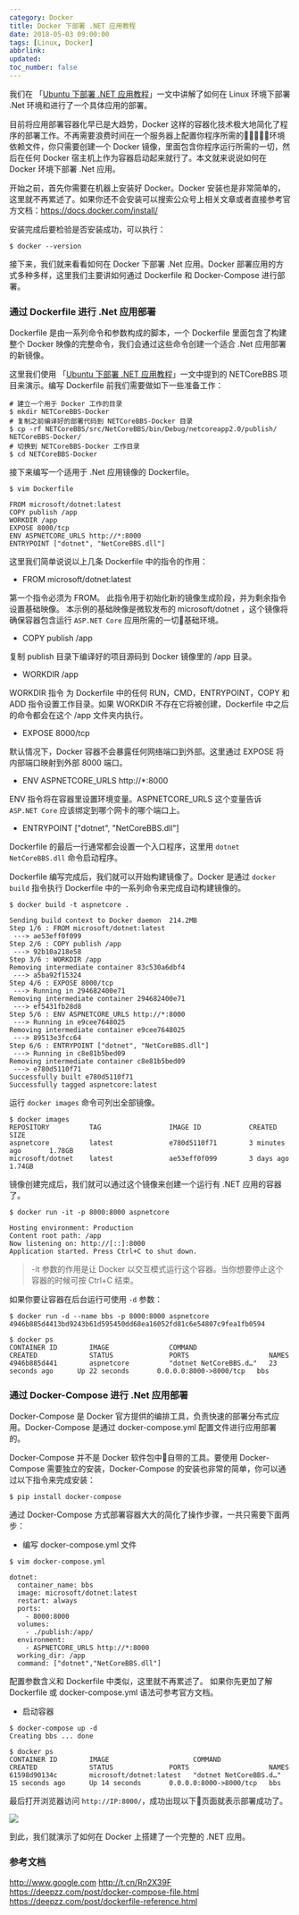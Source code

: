 ```yaml
---
category: Docker
title: Docker 下部署 .NET 应用教程
date: 2018-05-03 09:00:00
tags: [Linux, Docker]
abbrlink:
updated:
toc_number: false
---
```


我们在 「[Ubuntu 下部署 .NET 应用教程](https://www.hi-linux.com/posts/60756.html)」一文中讲解了如何在 Linux 环境下部署 .Net 环境和进行了一个具体应用的部署。

目前将应用部署容器化早已是大趋势，Docker 这样的容器化技术极大地简化了程序的部署工作。不再需要浪费时间在一个服务器上配置你程序所需的环境依赖文件，你只需要创建一个 Docker 镜像，里面包含你程序运行所需的一切，然后在任何 Docker 宿主机上作为容器启动起来就行了。本文就来说说如何在 Docker 环境下部署 .Net 应用。

开始之前，首先你需要在机器上安装好 Docker。Docker 安装也是非常简单的，这里就不再累述了。如果你还不会安装可以搜索公众号上相关文章或者直接参考官方文档：https://docs.docker.com/install/

安装完成后要检验是否安装成功，可以执行：

```
$ docker --version
```

接下来，我们就来看看如何在 Docker 下部署 .Net 应用。Docker 部署应用的方式多种多样，这里我们主要讲如何通过 Dockerfile 和 Docker-Compose 进行部署。

<!-- more -->

###  通过 Dockerfile 进行 .Net 应用部署

Dockerfile 是由一系列命令和参数构成的脚本，一个 Dockerfile 里面包含了构建整个 Docker 映像的完整命令，我们会通过这些命令创建一个适合 .Net 应用部署的新镜像。

这里我们使用 「[Ubuntu 下部署 .NET 应用教程](https://www.hi-linux.com/posts/60756.html)」一文中提到的 NETCoreBBS 项目来演示。编写 Dockerfile 前我们需要做如下一些准备工作：

```
# 建立一个用于 Docker 工作的目录
$ mkdir NETCoreBBS-Docker
# 复制之前编译好的部署代码到 NETCoreBBS-Docker 目录
$ cp -rf NETCoreBBS/src/NetCoreBBS/bin/Debug/netcoreapp2.0/publish/ NETCoreBBS-Docker/
# 切换到 NETCoreBBS-Docker 工作目录
$ cd NETCoreBBS-Docker
```

接下来编写一个适用于 .Net 应用镜像的 Dockerfile。

```
$ vim Dockerfile

FROM microsoft/dotnet:latest
COPY publish /app
WORKDIR /app
EXPOSE 8000/tcp
ENV ASPNETCORE_URLS http://*:8000
ENTRYPOINT ["dotnet", "NetCoreBBS.dll"]
```

这里我们简单说说以上几条 Dockerfile 中的指令的作用：

- FROM microsoft/dotnet:latest

第一个指令必须为 FROM。 此指令用于初始化新的镜像生成阶段，并为剩余指令设置基础映像。 本示例的基础映像是微软发布的 microsoft/dotnet ，这个镜像将确保容器包含运行 `ASP.NET Core` 应用所需的一切基础环境。

- COPY publish /app

复制 publish 目录下编译好的项目源码到 Docker 镜像里的 /app 目录。

- WORKDIR /app

WORKDIR 指令 为 Dockerfile 中的任何 RUN，CMD，ENTRYPOINT，COPY 和 ADD 指令设置工作目录。如果 WORKDIR 不存在它将被创建，Dockerfile 中之后的命令都会在这个 /app 文件夹内执行。

- EXPOSE 8000/tcp

默认情况下，Docker 容器不会暴露任何网络端口到外部。这里通过 EXPOSE 将内部端口映射到外部 8000 端口。

- ENV ASPNETCORE_URLS http://*:8000

ENV 指令将在容器里设置环境变量。ASPNETCORE_URLS 这个变量告诉 `ASP.NET Core` 应该绑定到哪个网卡的哪个端口上。

- ENTRYPOINT ["dotnet", "NetCoreBBS.dll"]

Dockerfile 的最后一行通常都会设置一个入口程序，这里用 `dotnet NetCoreBBS.dll` 命令启动程序。

Dockerfile 编写完成后，我们就可以开始构建镜像了。Docker 是通过 `docker build` 指令执行 Dockerfile 中的一系列命令来完成自动构建镜像的。

```
$ docker build -t aspnetcore .

Sending build context to Docker daemon  214.2MB
Step 1/6 : FROM microsoft/dotnet:latest
 ---> ae53eff0f099
Step 2/6 : COPY publish /app
 ---> 92b10a218e58
Step 3/6 : WORKDIR /app
Removing intermediate container 83c530a6dbf4
 ---> a5ba92f15324
Step 4/6 : EXPOSE 8000/tcp
 ---> Running in 294682400e71
Removing intermediate container 294682400e71
 ---> ef5431fb28d8
Step 5/6 : ENV ASPNETCORE_URLS http://*:8000
 ---> Running in e9cee7648025
Removing intermediate container e9cee7648025
 ---> 89513e3fcc64
Step 6/6 : ENTRYPOINT ["dotnet", "NetCoreBBS.dll"]
 ---> Running in c8e81b5bed09
Removing intermediate container c8e81b5bed09
 ---> e780d5110f71
Successfully built e780d5110f71
Successfully tagged aspnetcore:latest
```

运行 `docker images` 命令可列出全部镜像。

```
$ docker images
REPOSITORY          TAG                 IMAGE ID            CREATED             SIZE
aspnetcore          latest              e780d5110f71        3 minutes ago       1.78GB
microsoft/dotnet    latest              ae53eff0f099        3 days ago          1.74GB
```

镜像创建完成后，我们就可以通过这个镜像来创建一个运行有 .NET 应用的容器了。

```
$ docker run -it -p 8000:8000 aspnetcore

Hosting environment: Production
Content root path: /app
Now listening on: http://[::]:8000
Application started. Press Ctrl+C to shut down.
```

> -it 参数的作用是让 Docker 以交互模式运行这个容器。当你想要停止这个容器的时候可按 Ctrl+C 结束。


如果你要让容器在后台运行可使用 `-d` 参数：

```
$ docker run -d --name bbs -p 8000:8000 aspnetcore
4946b885d4413bd9243b61d595450dd68ea16052fd81c6e54807c9fea1fb0594

$ docker ps
CONTAINER ID        IMAGE               COMMAND                  CREATED             STATUS              PORTS                    NAMES
4946b885d441        aspnetcore          "dotnet NetCoreBBS.d…"   23 seconds ago      Up 22 seconds       0.0.0.0:8000->8000/tcp   bbs
```

###  通过 Docker-Compose 进行 .Net 应用部署

Docker-Compose 是 Docker 官方提供的编排工具，负责快速的部署分布式应用。Docker-Compose 是通过 docker-compose.yml 配置文件进行应用部署的。

Docker-Compose 并不是 Docker 软件包中自带的工具。要使用 Docker-Compose 需要独立的安装，Docker-Compose 的安装也非常的简单，你可以通过以下指令来完成安装：

```
$ pip install docker-compose
```

通过 Docker-Compose 方式部署容器大大的简化了操作步骤，一共只需要下面两步：

- 编写 docker-compose.yml 文件

```
$ vim docker-compose.yml

dotnet:
  container_name: bbs
  image: microsoft/dotnet:latest
  restart: always
  ports:
    - 8000:8000
  volumes:
    - ./publish:/app/
  environment:
    - ASPNETCORE_URLS http://*:8000
  working_dir: /app
  command: ["dotnet","NetCoreBBS.dll"]
```

配置参数含义和 Dockerfile 中类似，这里就不再累述了。 如果你先更加了解 Dockerfile 或 docker-compose.yml 语法可参考官方文档。

- 启动容器

```
$ docker-compose up -d
Creating bbs ... done

$ docker ps
CONTAINER ID        IMAGE                     COMMAND                  CREATED             STATUS              PORTS                    NAMES
61598d90134c        microsoft/dotnet:latest   "dotnet NetCoreBBS.d…"   15 seconds ago      Up 14 seconds       0.0.0.0:8000->8000/tcp   bbs
```
最后打开浏览器访问 `http://IP:8000/`，成功出现以下页面就表示部署成功了。

![](https://www.hi-linux.com/img/linux/dotnetcore1.png)

到此，我们就演示了如何在 Docker 上搭建了一个完整的 .NET 应用。

### 参考文档

http://www.google.com
http://t.cn/Rn2X39F
https://deepzz.com/post/docker-compose-file.html
https://deepzz.com/post/dockerfile-reference.html